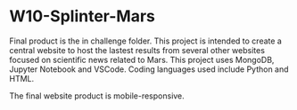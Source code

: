 # W10-Splinter-Mars
Final product is the in challenge folder. This project is intended to create a central website to host the lastest results from several other websites focused on scientific news related to Mars. This project uses MongoDB, Jupyter Notebook and VSCode. Coding languages used include Python and HTML. 

The final website product is mobile-responsive.
